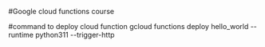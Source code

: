 #Google cloud functions course

#command to deploy cloud function
gcloud functions deploy hello_world --runtime python311 --trigger-http